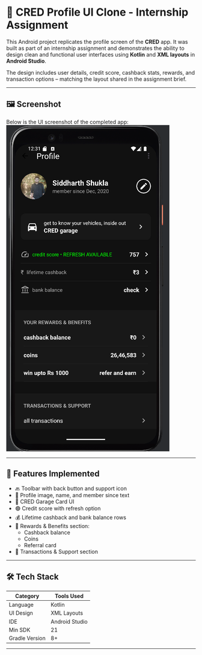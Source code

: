 
# 📱 CRED Profile UI Clone - Internship Assignment

This Android project replicates the profile screen of the **CRED** app. It was built as part of an internship assignment and demonstrates the ability to design clean and functional user interfaces using **Kotlin** and **XML layouts** in **Android Studio**.

The design includes user details, credit score, cashback stats, rewards, and transaction options – matching the layout shared in the assignment brief.

---

## 🖼️ Screenshot

Below is the UI screenshot of the completed app:
![image alt](https://github.com/Sidd2004Shukla/ProfileUI-CRED-Clone-Assignment/blob/c6c4040f2259e54c0c7d7741bda0b6b6cbc1ad0d/image.png?raw=true)


---

## 🎯 Features Implemented

- 🔙 Toolbar with back button and support icon
- 👤 Profile image, name, and member since text
- 🚗 CRED Garage Card UI
- 🟢 Credit score with refresh option
- 💰 Lifetime cashback and bank balance rows
- 🎁 Rewards & Benefits section:
  - Cashback balance
  - Coins
  - Referral card
- 🧾 Transactions & Support section

---

## 🛠️ Tech Stack

| Category      | Tools Used        |
|---------------|-------------------|
| Language       | Kotlin            |
| UI Design      | XML Layouts       |
| IDE            | Android Studio    |
| Min SDK        | 21                |
| Gradle Version | 8+                |

---



